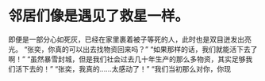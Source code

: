 # 邻居们像是遇见了救星一样。
即便是一部分心如死灰，已经在家里裹着被子等死的人，此时也是双目迸发出亮光。
“张奕，你真的可以出去找物资回来吗？”
“如果那样的话，我们就能活下去了啊！”
“虽然暴雪封城，但是我们社会过去几十年生产的那么多物资，其实足够我们活下去的！”
“张奕，我真的……太感动了！”
“我们当初那么对你，你现

